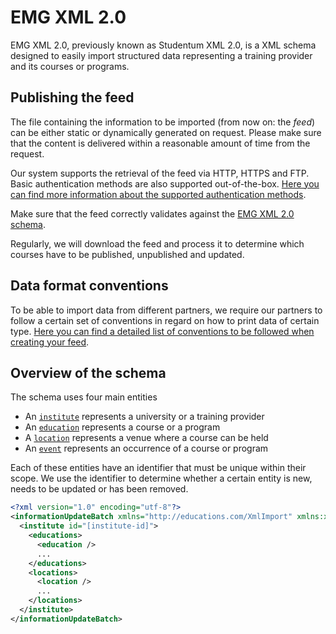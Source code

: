 # EMG XML 2.0
EMG XML 2.0, previously known as Studentum XML 2.0, is a XML schema designed to easily import structured data representing a training provider and its courses or programs.

## Publishing the feed
The file containing the information to be imported (from now on: the _feed_) can be either static or dynamically generated on request. Please make sure that the content is delivered within a reasonable amount of time from the request.

Our system supports the retrieval of the feed via HTTP, HTTPS and FTP.
Basic authentication methods are also supported out-of-the-box. [Here you can find more information about the supported authentication methods](../shared/authentication.md).

Make sure that the feed correctly validates against the [EMG XML 2.0 schema](../../schemas/2.0).

Regularly, we will download the feed and process it to determine which courses have to be published, unpublished and updated.

## Data format conventions
To be able to import data from different partners, we require our partners to follow a certain set of conventions in regard on how to print data of certain type. [Here you can find a detailed list of conventions to be followed when creating your feed](../shared/data-format-conventions.md).

## Overview of the schema
The schema uses four main entities
* An [`institute`](institute.md) represents a university or a training provider
* An [`education`](education.md) represents a course or a program
* A [`location`](location.md) represents a venue where a course can be held
* An [`event`](event.md) represents an occurrence of a course or program

Each of these entities have an identifier that must be unique within their scope.
We use the identifier to determine whether a certain entity is new, needs to be updated or has been removed.

```xml
<?xml version="1.0" encoding="utf-8"?>
<informationUpdateBatch xmlns="http://educations.com/XmlImport" xmlns:xsi="http://www.w3.org/2001/XMLSchema-instance" version="2.0">
  <institute id="[institute-id]">
    <educations>
      <education />
      ...
    </educations>
    <locations>
      <location />
      ...
    </locations>
  </institute>
</informationUpdateBatch>
```
